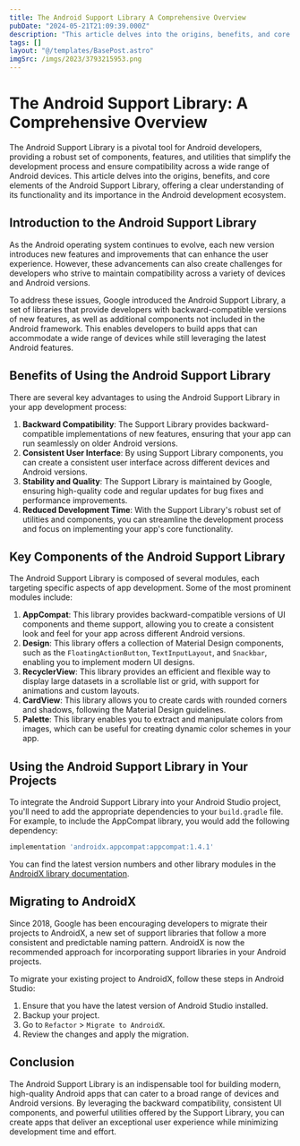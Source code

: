 ```yaml
---
title: The Android Support Library A Comprehensive Overview
pubDate: "2024-05-21T21:09:39.000Z"
description: "This article delves into the origins, benefits, and core elements of the Android Support Library, offering a clear understanding of its functionality and its importance in the Android development ecosystem."
tags: []
layout: "@/templates/BasePost.astro"
imgSrc: /imgs/2023/3793215953.png
---
```

# The Android Support Library: A Comprehensive Overview

The Android Support Library is a pivotal tool for Android developers, providing a robust set of components, features, and utilities that simplify the development process and ensure compatibility across a wide range of Android devices. This article delves into the origins, benefits, and core elements of the Android Support Library, offering a clear understanding of its functionality and its importance in the Android development ecosystem.

## Introduction to the Android Support Library

As the Android operating system continues to evolve, each new version introduces new features and improvements that can enhance the user experience. However, these advancements can also create challenges for developers who strive to maintain compatibility across a variety of devices and Android versions.

To address these issues, Google introduced the Android Support Library, a set of libraries that provide developers with backward-compatible versions of new features, as well as additional components not included in the Android framework. This enables developers to build apps that can accommodate a wide range of devices while still leveraging the latest Android features.

## Benefits of Using the Android Support Library

There are several key advantages to using the Android Support Library in your app development process:

1. **Backward Compatibility**: The Support Library provides backward-compatible implementations of new features, ensuring that your app can run seamlessly on older Android versions.
2. **Consistent User Interface**: By using Support Library components, you can create a consistent user interface across different devices and Android versions.
3. **Stability and Quality**: The Support Library is maintained by Google, ensuring high-quality code and regular updates for bug fixes and performance improvements.
4. **Reduced Development Time**: With the Support Library's robust set of utilities and components, you can streamline the development process and focus on implementing your app's core functionality.

## Key Components of the Android Support Library

The Android Support Library is composed of several modules, each targeting specific aspects of app development. Some of the most prominent modules include:

1. **AppCompat**: This library provides backward-compatible versions of UI components and theme support, allowing you to create a consistent look and feel for your app across different Android versions.
2. **Design**: This library offers a collection of Material Design components, such as the `FloatingActionButton`, `TextInputLayout`, and `Snackbar`, enabling you to implement modern UI designs.
3. **RecyclerView**: This library provides an efficient and flexible way to display large datasets in a scrollable list or grid, with support for animations and custom layouts.
4. **CardView**: This library allows you to create cards with rounded corners and shadows, following the Material Design guidelines.
5. **Palette**: This library enables you to extract and manipulate colors from images, which can be useful for creating dynamic color schemes in your app.

## Using the Android Support Library in Your Projects

To integrate the Android Support Library into your Android Studio project, you'll need to add the appropriate dependencies to your `build.gradle` file. For example, to include the AppCompat library, you would add the following dependency:

```groovy
implementation 'androidx.appcompat:appcompat:1.4.1'
```

You can find the latest version numbers and other library modules in the [AndroidX library documentation](https://developer.android.com/jetpack/androidx).

## Migrating to AndroidX

Since 2018, Google has been encouraging developers to migrate their projects to AndroidX, a new set of support libraries that follow a more consistent and predictable naming pattern. AndroidX is now the recommended approach for incorporating support libraries in your Android projects.

To migrate your existing project to AndroidX, follow these steps in Android Studio:

1. Ensure that you have the latest version of Android Studio installed.
2. Backup your project.
3. Go to `Refactor` > `Migrate to AndroidX`.
4. Review the changes and apply the migration.

## Conclusion

The Android Support Library is an indispensable tool for building modern, high-quality Android apps that can cater to a broad range of devices and Android versions. By leveraging the backward compatibility, consistent UI components, and powerful utilities offered by the Support Library, you can create apps that deliver an exceptional user experience while minimizing development time and effort.
